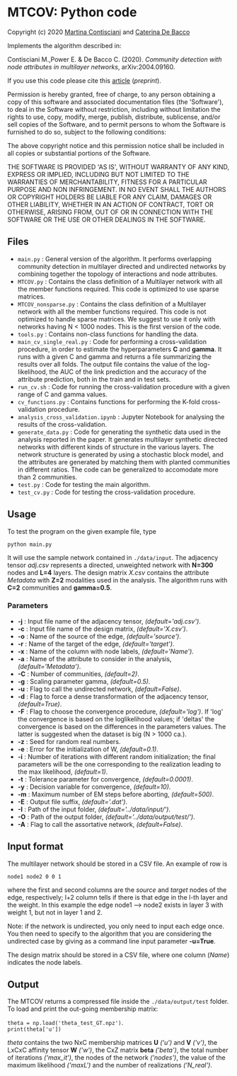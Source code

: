# MTCOV: Python code
Copyright (c) 2020 [Martina Contisciani](https://www.is.mpg.de/person/mcontisciani) and [Caterina De Bacco](http://cdebacco.com)

Implements the algorithm described in:

Contisciani M.,Power E. & De Bacco C. (2020). *Community detection with node attributes in multilayer networks*, arXiv:2004.09160.

If you use this code please cite this [article](https://arxiv.org/abs/2004.09160) (_preprint_).  

Permission is hereby granted, free of charge, to any person obtaining a copy of this software and associated documentation files (the 'Software'), to deal in the Software without restriction, including without limitation the rights to use, copy, modify, merge, publish, distribute, sublicense, and/or sell copies of the Software, and to permit persons to whom the Software is furnished to do so, subject to the following conditions:

The above copyright notice and this permission notice shall be included in all copies or substantial portions of the Software.

THE SOFTWARE IS PROVIDED 'AS IS', WITHOUT WARRANTY OF ANY KIND, EXPRESS OR IMPLIED, INCLUDING BUT NOT LIMITED TO THE WARRANTIES OF MERCHANTABILITY, FITNESS FOR A PARTICULAR PURPOSE AND NON INFRINGEMENT. IN NO EVENT SHALL THE AUTHORS OR COPYRIGHT HOLDERS BE LIABLE FOR ANY CLAIM, DAMAGES OR OTHER LIABILITY, WHETHER IN AN ACTION OF CONTRACT, TORT OR OTHERWISE, ARISING FROM, OUT OF OR IN CONNECTION WITH THE SOFTWARE OR THE USE OR OTHER DEALINGS IN THE SOFTWARE.


## Files
- `main.py` : General version of the algorithm. It performs overlapping community detection in multilayer directed and undirected networks by combining together the topology of interactions and node attributes.
- `MTCOV.py` : Contains the class definition of a Multilayer network with all the member functions required. This code is optimized to use sparse matrices.
- `MTCOV_nonsparse.py` : Contains the class definition of a Multilayer network with all the member functions required. This code is not optimized to handle sparse matrices. We suggest to use it only with networks having N < 1000 nodes. This is the first version of the code.
- `tools.py` : Contains non-class functions for handling the data.
- `main_cv_single_real.py` : Code for performing a cross-validation procedure, in order to estimate the hyperparameters **C** and **gamma**. It runs with a given C and gamma and returns a file summarizing the results over all folds. The output file contains the value of the log-likelihood, the AUC of the link prediction and the accuracy of the attribute prediction, both in the train and in test sets.
- `run_cv.sh` : Code for running the cross-validation procedure with a given range of C and gamma values.
- `cv_functions.py` : Contains functions for performing the K-fold cross-validation procedure.
- `analysis_cross_validation.ipynb` : Jupyter Notebook for analysing the results of the cross-validation.
- `generate_data.py` : Code for generating the synthetic data used in the analysis reported in the paper. It generates multilayer synthetic directed networks with different kinds of structure in the various layers. The network structure is generated by using a stochastic block model, and the attributes are generated by matching them with planted communities in different ratios. The code can be generalized to accomodate more than 2 communities.
- `test.py` : Code for testing the main algorithm.
- `test_cv.py` : Code for testing the cross-validation procedure.


## Usage
To test the program on the given example file, type

`python main.py`

It will use the sample network contained in `./data/input`. The adjacency tensor _adj.csv_ represents a directed, unweighted network with **N=300** nodes and **L=4** layers. The design matrix _X.csv_ contains the attribute _Metadata_ with **Z=2** modalities used in the analysis. The algorithm runs with **C=2** communities and **gamma=0.5**. 

### Parameters
- **-j** : Input file name of the adjacency tensor, *(default='adj.csv')*.
- **-c** : Input file name of the design matrix, *(default='X.csv')*.
- **-o** : Name of the source of the edge, *(default='source')*.
- **-r** : Name of the target of the edge, *(default='target')*.
- **-x** : Name of the column with node labels, *(default='Name')*.
- **-a** : Name of the attribute to consider in the analysis, *(default='Metadata')*.
- **-C** : Number of communities, *(default=2)*.
- **-g** : Scaling parameter gamma, *(default=0.5)*.
- **-u** : Flag to call the undirected network, *(default=False)*.
- **-d** : Flag to force a dense transformation of the adjacency tensor, *(default=True)*.
- **-F** : Flag to choose the convergence procedure, *(default='log')*. If 'log' the convergence is based on the loglikelihood values; 
            if 'deltas' the convergence is based on the differences in the parameters values. The latter is suggested 
            when the dataset is big (N > 1000 ca.).
- **-z** : Seed for random real numbers. 
- **-e** : Error for the initialization of W, *(default=0.1)*.
- **-i** : Number of iterations with different random initialization; the final parameters will be the one corresponding to the realization leading to the max likelihood, *(default=1)*.
- **-t** : Tolerance parameter for convergence, *(default=0.0001)*.
- **-y** : Decision variable for convergence, *(default=10)*.
- **-m** : Maximum number of EM steps before aborting, *(default=500)*.
- **-E** : Output file suffix, *(default='.dat')*.
- **-I** : Path of the input folder, *(default='../data/input/')*.
- **-O** : Path of the output folder, *(default='../data/output/test/')*.
- **-A** : Flag to call the assortative network, *(default=False)*.

## Input format
The multilayer network should be stored in a CSV file. An example of row is

`node1 node2 0 0 1`

where the first and second columns are the _source_ and _target_ nodes of the edge, respectively; l+2 column tells if there is that edge in the l-th layer and the weight. In this example the edge node1 --> node2 exists in layer 3 with weight 1, but not in layer 1 and 2.

Note: if the network is undirected, you only need to input each edge once. You then need to specify to the algorithm that you are considering the undirected case by giving as a command line input parameter **-u=True**. 

The design matrix should be stored in a CSV file, where one column (_Name_) indicates the node labels. 

## Output
The MTCOV returns a compressed file inside the `./data/output/test` folder. To load and print the out-going membership matrix:

`theta = np.load('theta_test_GT.npz')`.      
`print(theta['u'])`

*theta* contains the two NxC membership matrices **U** *('u')* and **V** *('v')*, the LxCxC affinity tensor **W** *('w')*, the CxZ matrix **beta** *('beta')*, the total number of iterations *('max_it')*, the nodes of the network *('nodes')*, the value of the maximum likelihood *('maxL')* and the number of realizations *('N_real')*. 